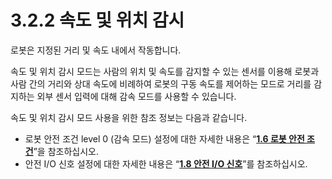﻿# 3.2.2 속도 및 위치 감시

로봇은 지정된 거리 및 속도 내에서 작동합니다.

속도 및 위치 감시 모드는 사람의 위치 및 속도를 감지할 수 있는 센서를 이용해 로봇과 사람 간의 거리와 상대 속도에 비례하여 로봇의 구동 속도를 제어하는 모드로 거리를 감지하는 외부 센서 입력에 대해 감속 모드를 사용할 수 있습니다.

속도 및 위치 감시 모드 사용을 위한 참조 정보는 다음과 같습니다.

* 로봇 안전 조건 level 0 (감속 모드) 설정에 대한 자세한 내용은 “[**1.6 로봇 안전 조건**](../1-6-robot-safety-condition/)”을 참조하십시오.
* 안전 I/O 신호 설정에 대한 자세한 내용은 “[**1.8 안전 I/O 신호**](../1.8-safety-io-signal.md)”를 참조하십시오.

